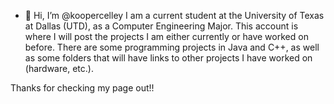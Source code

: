 - 👋 Hi, I’m @koopercelley
I am a current student at the University of Texas at Dallas (UTD), as a Computer Engineering Major. 
This account is where I will post the projects I am either currently or have worked on before.
There are some programming projects in Java and C++, as well as some folders that will have links
to other projects I have worked on (hardware, etc.).

Thanks for checking my page out!!

<!---
koopercelley/koopercelley is a ✨ special ✨ repository because its `README.md` (this file) appears on your GitHub profile.
You can click the Preview link to take a look at your changes.
--->
